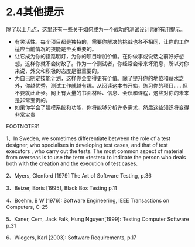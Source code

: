 # 2.4其他提示

除了以上几点，这里还有一些关于如何成为一个成功的测试设计师的有用提示。

- 有灵活性。每个项目都是独特的，需要你解决的挑战也各不相同，让你的工作适应当前情况的技能是至关重要的。
- 让它成为你的指路明灯，为你的项目增加价值。在你做事或说话之前好好想想，这样你就不会树敌了。作为一个测试者，你经常会带来坏消息，所以对你来说，外交和积极的态度是很重要的。
- 为自己制定技能计划，这样你会变得更有价值。除了提升你的地位和薪水之外，你越优秀，测试工作就越有趣。从阅读这本书开始，练习你的项目……但不要就此止步。网上有大量的书面材料、信息、会议和课程，这些对你的未来是非常宝贵的。
- 如果你学会了建模系统和功能，你将能够分析许多需求，然后这些知识将变得非常宝贵


FOOTNOTES1

1、In Sweden, we sometimes differentiate between the role of a test designer,  who specialises in developing test cases, and that of test executors , who carry   out the tests. The most common aspect of material from overseas is to use the   term «tester» to indicate the person who deals both with the creation and the  execution of test cases.

2、Myers, Glenford [1979] The Art of Software Testing, p.36

3、Beizer, Boris [1995], Black Box Testing p.11  

4、Boehm, B W [1976]: Software Engineering, IEEE Transactions on  Computers, C-25

5、Kaner, Cem, Jack Falk, Hung Nguyen[1999]: Testing Computer Software  p.31

6、Wiegers, Karl [2003]: Software Requirements, p.17